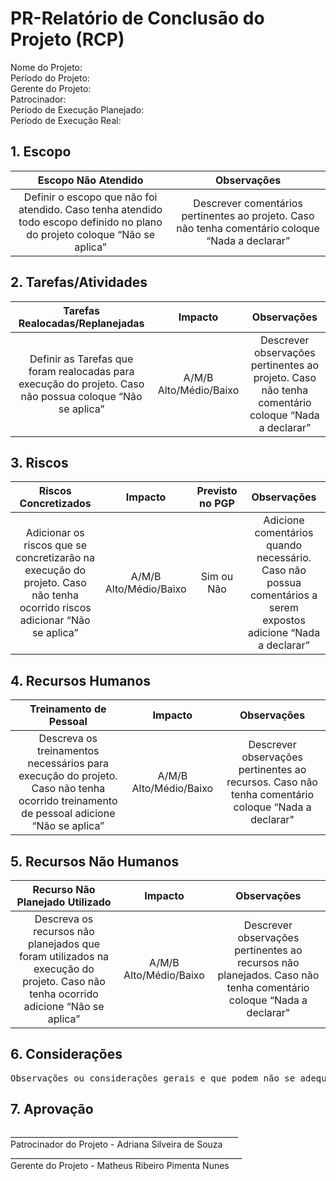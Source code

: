 # PR-Relatório de Conclusão do Projeto (RCP)

Nome do Projeto:  
Período do Projeto:  
Gerente do Projeto:  
Patrocinador:  
Período de Execução Planejado:  
Período de Execução Real:  

## 1. Escopo

| Escopo Não Atendido | Observações |
|:-------------------:|:-----------:|
| Definir o escopo que não foi atendido. Caso tenha atendido todo escopo definido no plano do projeto coloque “Não se aplica” | Descrever comentários pertinentes ao projeto. Caso não tenha comentário coloque “Nada a declarar” |

## 2. Tarefas/Atividades

| Tarefas Realocadas/Replanejadas | Impacto | Observações |
|:-------------------------------:|:-------:|:-----------:|
| Definir as Tarefas que foram realocadas para execução do projeto. Caso não possua coloque “Não se aplica” | A/M/B Alto/Médio/Baixo | Descrever observações pertinentes ao projeto. Caso não tenha comentário coloque “Nada a declarar” |

## 3. Riscos

| Riscos Concretizados | Impacto | Previsto no PGP | Observações |
|:--------------------:|:-------:|:---------------:|:-----------:|
| Adicionar os riscos que se concretizarão na execução do projeto. Caso não tenha ocorrido riscos adicionar “Não se aplica” | A/M/B Alto/Médio/Baixo | Sim ou Não | Adicione comentários quando necessário. Caso não possua comentários a serem expostos adicione “Nada a declarar” |

## 4. Recursos Humanos

| Treinamento de Pessoal | Impacto | Observações |
|:----------------------:|:-------:|:-----------:|
| Descreva os treinamentos necessários para execução do projeto. Caso não tenha ocorrido treinamento de pessoal adicione “Não se aplica” | A/M/B Alto/Médio/Baixo | Descrever observações pertinentes ao recursos. Caso não tenha comentário coloque “Nada a declarar" |

## 5. Recursos Não Humanos

| Recurso Não Planejado Utilizado | Impacto | Observações |
|:-------------------------------:|:-------:|:-----------:|
| Descreva os recursos não planejados que foram utilizados na execução do projeto. Caso não tenha ocorrido adicione “Não se aplica” | A/M/B Alto/Médio/Baixo | Descrever observações pertinentes ao recursos não planejados. Caso não tenha comentário coloque “Nada a declarar" | 

## 6. Considerações

<pre>
Observações ou considerações gerais e que podem não se adequar a nenhuma seção anterior.
</pre>

## 7. Aprovação

<dl>
  <dt>_________________________________________________________</dt>
  <dt>Patrocinador do Projeto - Adriana Silveira de Souza</dt>

  <dt>__________________________________________________________</dt>
  <dt>Gerente do Projeto - Matheus Ribeiro Pimenta Nunes</dt>
</dl>
<dl>
